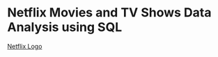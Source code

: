 # Netflix Movies and TV Shows Data Analysis using SQL

[Netflix Logo](https://github.com/GunjanSaini07/netflix_sql_project/blob/main/logo.png)
